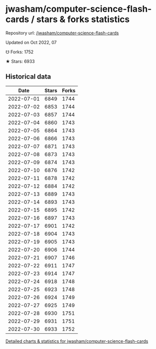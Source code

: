 # jwasham/computer-science-flash-cards / stars & forks statistics

Repository url: [/jwasham/computer-science-flash-cards](https://github.com/jwasham/computer-science-flash-cards)

Updated on Oct 2022, 07

☋ Forks: 1752

★ Stars: 6933

## Historical data
| Date | Stars | Forks |
|------|-------|-------|
| 2022-07-01 | 6849 | 1744 | 
| 2022-07-02 | 6853 | 1744 | 
| 2022-07-03 | 6857 | 1744 | 
| 2022-07-04 | 6860 | 1743 | 
| 2022-07-05 | 6864 | 1743 | 
| 2022-07-06 | 6866 | 1743 | 
| 2022-07-07 | 6871 | 1743 | 
| 2022-07-08 | 6873 | 1743 | 
| 2022-07-09 | 6874 | 1743 | 
| 2022-07-10 | 6876 | 1742 | 
| 2022-07-11 | 6878 | 1742 | 
| 2022-07-12 | 6884 | 1742 | 
| 2022-07-13 | 6889 | 1743 | 
| 2022-07-14 | 6893 | 1743 | 
| 2022-07-15 | 6895 | 1742 | 
| 2022-07-16 | 6897 | 1743 | 
| 2022-07-17 | 6901 | 1742 | 
| 2022-07-18 | 6904 | 1743 | 
| 2022-07-19 | 6905 | 1743 | 
| 2022-07-20 | 6906 | 1744 | 
| 2022-07-21 | 6907 | 1746 | 
| 2022-07-22 | 6911 | 1747 | 
| 2022-07-23 | 6914 | 1747 | 
| 2022-07-24 | 6918 | 1748 | 
| 2022-07-25 | 6923 | 1748 | 
| 2022-07-26 | 6924 | 1749 | 
| 2022-07-27 | 6925 | 1749 | 
| 2022-07-28 | 6930 | 1751 | 
| 2022-07-29 | 6931 | 1751 | 
| 2022-07-30 | 6933 | 1752 | 


[Detailed charts & statistics for jwasham/computer-science-flash-cards](https://reviewgithub.com/rep/jwasham/computer-science-flash-cards)
